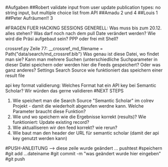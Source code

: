 
#Aufgaben
##Robert
validate input from user
update publication types: no string input, but multiple choice list from API
##Amadu
2 und 4
##Louis
1
##Peter
Aufräumen!!
3

#FRAGEN FUER HACKING SESSIONS
GENERELL: Was muss bis zum 20.12. alles stehen? 
	Was darf noch nach dem pull Date verändert werden?
	Wie wird die Präsi aufgebaut sein? PPP oder frei mit Shell?

crossref.py Zeile 77: __crossref_md_filename = Path("data/search/md_crossref.bib")
	Was genau ist diese Datei, wo findet man sie?
	Kann man mehrere Suchen (unterschiedliche Suchparameter in dieser Datei speichern oder werden hier die 
		Feeds gespeichert? Oder was ganz anderes?
	Settings Search Source wie funktioniert das speichern einer result file

api key format validierung: Welches Format hat ein API key bei Semantic Scholar? Wir würden das gerne validieren
#NEXT STEPS
1) Wie speichert man die Search Source "Semantic Scholar" im colrev Projekt - damit die wiederholt abgerufen werdne kann.
	Welche Parameter braucht diese Funktion?
2) Wie und wo speichern wie die Ergebnisse korrekt (results)?
	Wie funktioniert: Update existing record?
3) Wie aktualliseren wir den feed korrekt?
	wie rerun?
4) Wie baut man den header der URL für semantic scholar (damit der api key genutzt werden kann)


#PUSH-ANLEITUNG
--> diese zeile wurde geändert ... pushtest 
	#speichern
	#git add ...dateiname
	#git commit -m "was geändert wurde hier eingeben"
	#git push


